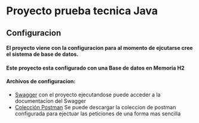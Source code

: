 # Proyecto prueba tecnica Java 

## Configuracion

#### El proyecto viene con la configuracion para al momento de ejcutarse cree el sistema de base de datos.
#### Este proyecto esta configurado con una Base de datos en Memoria H2

#### Archivos de configuracion: 

* [Swagger](localhost:8080/swagger-ui.html) con el proyecto ejecutandose puede acceder a la documentacion del Swagger
* [Colección Postman](https://github.com/jdbayer09/prueba-usuarios/blob/develop/src/main/resources/postman/Prueba%20Tecnica.postman_collection.json) Se puede descargar la coleccion de postman configurada para ejectuar las peticiones de una forma mas sencilla
